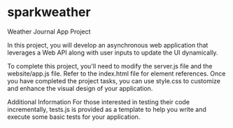 # sparkweather
Weather Journal App Project

In this project, you will develop an asynchronous web application that leverages a Web API along with user inputs to update the UI dynamically.


To complete this project, you'll need to modify the server.js file and the website/app.js file. Refer to the index.html file for element references. Once you have completed the project tasks, you can use style.css to customize and enhance the visual design of your application.

Additional Information
For those interested in testing their code incrementally, tests.js is provided as a template to help you write and execute some basic tests for your application.
